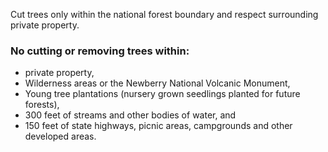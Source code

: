 Cut trees only within the national forest boundary and respect surrounding private property.

### No cutting or removing trees within:

* private property,
* Wilderness areas or the Newberry National Volcanic Monument,
* Young tree plantations (nursery grown seedlings planted for future forests),
* 300 feet of streams and other bodies of water, and
* 150 feet of state highways, picnic areas, campgrounds and other developed areas.
